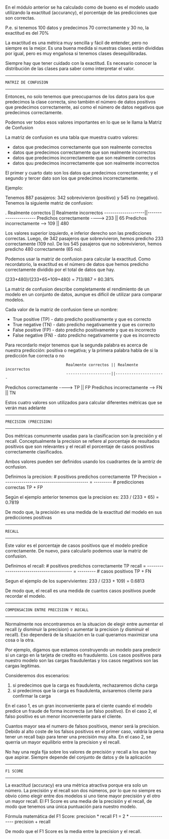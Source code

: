 En el módulo anterior se ha calculado como de bueno es el modelo usado
utilizando la exactitud (accurancy), el porcentaje de las predicciones que
son correctas.

P.e. si tenemos 100 datos y predecimos 70 correctamente y 30 no, la exactitud
es del 70%

La exactitud es una métrica muy sencilla y fácil de entender, pero no siempre
es la mejor. Es una buena medida si nuestras clases están divididas por igual,
pero es muy engañosa si tenemos clases desequilibradas.

Siempre hay que tener cuidado con la exactitud. Es necesario conocer la
distribución de las clases para saber como interpretar el valor.


   ---------------------
    MATRIZ DE CONFUSION
   ---------------------

Entonces, no solo tenemos que preocuparnos de los datos para los que predecimos la
clase correcta, sino también el número de datos positivos que predecimos correctamente,
asi como el número de datos negativos que predecimos correctamente.

Podemos ver todos esos valores importantes en lo que se le llama la Matriz de Confusion

La matriz de confusion es una tabla que muestra cuatro valores:
 - datos que predecimos correctamente que son realmente correctos
 - datos que predecimos correctamente que son realmente incorrectos
 - datos que predecimos incorrectamente que son realmente correctos
 - datos quu predecimos incorrectamente que son realmente incorrectos

El primer y cuarto dato son los datos que predecimos correctamente; y el segundo y tercer
dato son los que predecimos incorrectamente.


Ejemplo:

Tenemos 887 pasajeros: 342 sobrevivieron (positivo) y 545 no (negativo). Tenemos la siguiente
matriz de confusion:

.                              Realmente correctos || Realmente incorrectos
                              --------------------||----------------------
Predichos correctamente ---->         233         ||          65
Predichos incorrectamente -->         109         ||          480

Los valores superior izquierdo, e inferior derecho son las predicciones correctas. Luego,
de 342 pasajeros que sobrevivieron, hemos predicho 233 correctamente (109 no). De los 545
pasajeros que no sobrevivieron, hemos predicho 480 correctamente (65 no).

Podemos usar la matriz de confusion para calcular la exactitud. Como recordatorio, la
exactitud es el número de datos que hemos predicho correctamente dividido por el total de
datos que hay.

   (233+480)/(233+65+109+480) = 713/887 = 80.38%

La matriz de confusion describe completamente el rendimiento de un modelo en un conjunto
de datos, aunque es difícil de utilizar para comparar modelos.


Cada valor de la matriz de confusion tiene un nombre:
 - True positive (TP) - dato predicho positivamente y que es correcto
 - True negative (TN) - dato predicho negativamente y que es correcto
 - False positive (FP) - dato predicho positivamente y que es incorrecto
 - False negative (FN) - dato predicho negativamente y que es incorrecto

 Para recordarlo mejor tenemos que la segunda palabra es acerca de nuestra predicción:
 positiva o negativa; y la primera palabra habla de si la predicción fue correcta o no

                               Realmente correctos || Realmente incorrectos
                               --------------------||----------------------
Predichos correctamente ---->           TP         ||          FP
Predichos incorrectamente -->           FN         ||          TN


Estos cuatro valores son utilizados para calcular diferentes métricas que se verán mas adelante



   -----------------------
    PRECISION (PRECISION)
   -----------------------

Dos métricas comunmente usadas para la clasificacion son la precisión y el recall. Conceptualmente
la precision se refiere al porcentaje de resultados positivos que son relevantes y el recall el
porcentaje de casos positivos correctamente clasificados.

Ambos valores pueden ser definidos usando los cuadrantes de la amtriz de ocnfusion.

Definimos la precision:
                # positivos predichos correctamente        TP
Precision = ----------------------------------------- = ---------
                      # predicciones correctas           TP + FP


Según el ejemplo anterior tenemos que la precision es:
    233 / (233 + 65) = 0.7819

De modo que, la precisión es una medida de la exactitud del modelo en sus predicciones positivas


   --------
    RECALL
   --------

Este valor es el porcentaje de casos positivos que el modelo predice correctamente. De nuevo, para
calcularlo podemos usar la matriz de confusion.

Definimos el recall:
             # positivos predichos correctamente        TP
recall = ----------------------------------------- = ---------
                   # casos positivos                  TP + FN

Segun el ejemplo de los supervivientes:
     233 / (233 + 109) = 0.6813

De modo que, el recall es una medida de cuantos casos positivos puede recordar el modelo.



   ---------------------------------------
    COMPENSACION ENTRE PRECISION Y RECALL
   ---------------------------------------

Normalmente nos encontraremos en la situacion de elegir entre aumentar el recall (y disminuir la precision)
o aumentar la precision (y disminuir el recall). Eso dependerá de la situación en la cual queramos maximizar
una cosa o la otra.

Por ejemplo, digamos que estamos construyendo un modelo para predecir si un cargo en la tarjeta de credito es
fraudulento. Los casos positivos para nuestro modelo son las cargas fraudulentas y los casos negativos son las
cargas legitimas.

Consideremos dos escenarios:
 1. si predecimos que la carga es fraudulenta, rechazaremos dicha carga
 2. si predecimos que la carga es fraudulenta, avisaremos cliente para confirmar la carga

En el caso 1, es un gran inconveniente para el ciente cuando el modelo predice un fraude de forma incorrecta
(un falso positivo). En el caso 2, el falso positivo es un menor inconveniente para el cliente.

Cuantos mayor sea el numero de falsos positivos, menor será la precision. Debido al alto coste de los falsos
positivos en el primer caso, valdria la pena tener un recall bajo para tener una precisión muy alta. En el caso
2, se querria un mayor equilibrio entre la precision y el recall.

No hay una regla fija sobre los valores de precisión y recall a los que hay que aspirar. Siempre depende del
conjunto de datos y de la aplicación


   ----------
    F1 SCORE
   ----------

La exactitud (accuracy) era una métrica atractiva porque era solo un número. La precisión y el recall son dos
números, por lo que no siempre es obvio cómo elegir entre dos modelos si uno tiene mayor precisión y el otro
un mayor recall. El F1 Score es una media de la precisión y el recall, de modo que tenemos una única puntuación
para nuestro modelo.

Fórmula matemática del F1 Score:
              precision * recall
    F1 = 2 * --------------------
              precision + recall

De modo que el F1 Score es la media entre la precision y el recall.



